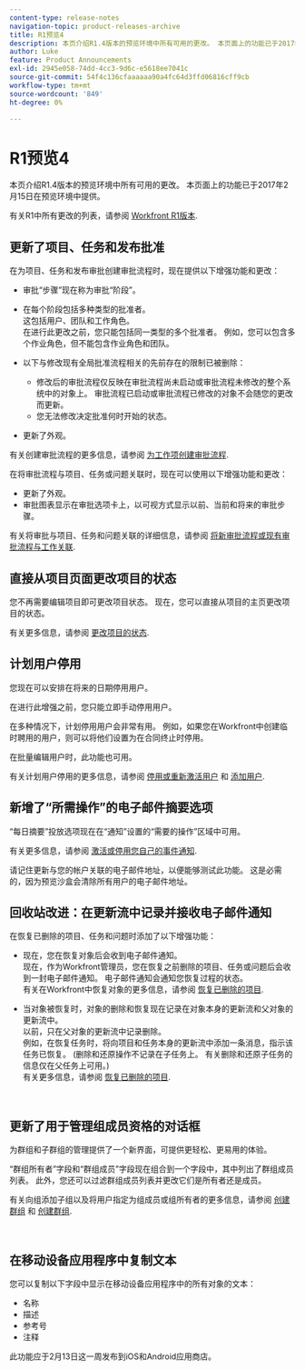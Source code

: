 ```yaml
---
content-type: release-notes
navigation-topic: product-releases-archive
title: R1预览4
description: 本页介绍R1.4版本的预览环境中所有可用的更改。 本页面上的功能已于2017年2月15日在预览环境中提供。
author: Luke
feature: Product Announcements
exl-id: 2945e058-74dd-4cc3-9d6c-e5618ee7041c
source-git-commit: 54f4c136cfaaaaaa90a4fc64d3ffd06816cff9cb
workflow-type: tm+mt
source-wordcount: '849'
ht-degree: 0%

---
```


# R1预览4

本页介绍R1.4版本的预览环境中所有可用的更改。 本页面上的功能已于2017年2月15日在预览环境中提供。

有关R1中所有更改的列表，请参阅 [Workfront R1版本](../../../../product-announcements/product-releases/quarterly-release-archive/r1-release-activity/workfront-r1-release.md).

## 更新了项目、任务和发布批准

在为项目、任务和发布审批创建审批流程时，现在提供以下增强功能和更改： 

* 审批“步骤”现在称为审批“阶段”。
* 在每个阶段包括多种类型的批准者。\
   这包括用户、团队和工作角色。\
   在进行此更改之前，您只能包括同一类型的多个批准者。 例如，您可以包含多个作业角色，但不能包含作业角色和团队。

* 以下与修改现有全局批准流程相关的先前存在的限制已被删除：

   * 修改后的审批流程仅反映在审批流程尚未启动或审批流程未修改的整个系统中的对象上。 审批流程已启动或审批流程已修改的对象不会随您的更改而更新。
   * 您无法修改决定批准何时开始的状态。

* 更新了外观。

有关创建审批流程的更多信息，请参阅 [为工作项创建审批流程](../../../../administration-and-setup/customize-workfront/configure-approval-milestone-processes/create-approval-processes.md).

在将审批流程与项目、任务或问题关联时，现在可以使用以下增强功能和更改：

* 更新了外观。
* 审批图表显示在审批选项卡上，以可视方式显示以前、当前和将来的审批步骤。

有关将审批与项目、任务和问题关联的详细信息，请参阅 [将新审批流程或现有审批流程与工作关联](../../../../review-and-approve-work/manage-approvals/associate-approval-with-work.md).

## 直接从项目页面更改项目的状态

您不再需要编辑项目即可更改项目状态。 现在，您可以直接从项目的主页更改项目的状态。

有关更多信息，请参阅 [更改项目的状态](../../../../manage-work/projects/manage-projects/change-project-status.md).

## 计划用户停用

您现在可以安排在将来的日期停用用户。

在进行此增强之前，您只能立即手动停用用户。

在多种情况下，计划停用用户会非常有用。 例如，如果您在Workfront中创建临时聘用的用户，则可以将他们设置为在合同终止时停用。

在批量编辑用户时，此功能也可用。 

有关计划用户停用的更多信息，请参阅 [停用或重新激活用户](../../../../administration-and-setup/add-users/create-and-manage-users/deactivate-a-user.md) 和 [添加用户](../../../../administration-and-setup/add-users/create-and-manage-users/add-users.md).

## 新增了“所需操作”的电子邮件摘要选项

“每日摘要”投放选项现在在“通知”设置的“需要的操作”区域中可用。

有关更多信息，请参阅 [激活或停用您自己的事件通知](../../../../workfront-basics/using-notifications/activate-or-deactivate-your-own-event-notifications.md).

请记住更新与您的帐户关联的电子邮件地址，以便能够测试此功能。 这是必需的，因为预览沙盒会清除所有用户的电子邮件地址。

## 回收站改进：在更新流中记录并接收电子邮件通知

在恢复已删除的项目、任务和问题时添加了以下增强功能：

* 现在，您在恢复对象后会收到电子邮件通知。\
   现在，作为Workfront管理员，您在恢复之前删除的项目、任务或问题后会收到一封电子邮件通知。 电子邮件通知会通知您恢复过程的状态。\
   有关在Workfront中恢复对象的更多信息，请参阅 [恢复已删除的项目](../../../../administration-and-setup/manage-workfront/manage-deleted-items/restore-deleted-items.md).

* 当对象被恢复时，对象的删除和恢复现在记录在对象本身的更新流和父对象的更新流中。\
   以前，只在父对象的更新流中记录删除。\
   例如，在恢复任务时，将向项目和任务本身的更新流中添加一条消息，指示该任务已恢复。 (删除和还原操作不记录在子任务上。 有关删除和还原子任务的信息仅在父任务上可用。)\
   有关更多信息，请参阅 [恢复已删除的项目](../../../../administration-and-setup/manage-workfront/manage-deleted-items/restore-deleted-items.md).

 

## 更新了用于管理组成员资格的对话框

为群组和子群组的管理提供了一个新界面，可提供更轻松、更易用的体验。

“群组所有者”字段和“群组成员”字段现在组合到一个字段中，其中列出了群组成员列表。 此外，您还可以过滤群组成员列表并更改它们是所有者还是成员。 

有关向组添加子组以及将用户指定为组成员或组所有者的更多信息，请参阅 [创建群组](../../../../administration-and-setup/manage-groups/create-and-manage-groups/create-a-group.md) 和 [创建群组](../../../../administration-and-setup/manage-groups/create-and-manage-groups/create-a-group.md). 

 

## 在移动设备应用程序中复制文本

您可以复制以下字段中显示在移动设备应用程序中的所有对象的文本：

* 名称
* 描述
* 参考号
* 注释

此功能应于2月13日这一周发布到iOS和Android应用商店。
